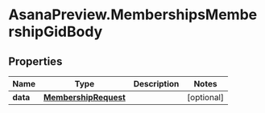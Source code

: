 # AsanaPreview.MembershipsMembershipGidBody

## Properties
Name | Type | Description | Notes
------------ | ------------- | ------------- | -------------
**data** | [**MembershipRequest**](MembershipRequest.md) |  | [optional] 
